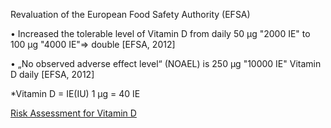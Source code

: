 Revaluation of the European Food Safety Authority (EFSA)

• Increased the tolerable level of Vitamin D from daily 50 µg "2000 IE" to 100 µg "4000 IE"=> double 
[EFSA, 2012]

• „No observed adverse effect level“ (NOAEL) is 250 µg "10000 IE" Vitamin D daily 
[EFSA, 2012]


*Vitamin D	= IE(IU)
    1 μg = 40 IE

<a href="https://github.com/vitaminsafety/Vitamin-D/blob/master/Risk%20assessment%20for%20vitamin%20D.pdf">Risk Assessment for Vitamin D</a>

